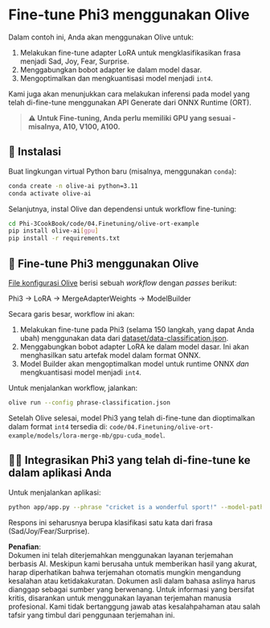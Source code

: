 # Fine-tune Phi3 menggunakan Olive

Dalam contoh ini, Anda akan menggunakan Olive untuk:

1. Melakukan fine-tune adapter LoRA untuk mengklasifikasikan frasa menjadi Sad, Joy, Fear, Surprise.
2. Menggabungkan bobot adapter ke dalam model dasar.
3. Mengoptimalkan dan mengkuantisasi model menjadi `int4`.

Kami juga akan menunjukkan cara melakukan inferensi pada model yang telah di-fine-tune menggunakan API Generate dari ONNX Runtime (ORT).

> **⚠️ Untuk Fine-tuning, Anda perlu memiliki GPU yang sesuai - misalnya, A10, V100, A100.**

## 💾 Instalasi

Buat lingkungan virtual Python baru (misalnya, menggunakan `conda`):

```bash
conda create -n olive-ai python=3.11
conda activate olive-ai
```

Selanjutnya, instal Olive dan dependensi untuk workflow fine-tuning:

```bash
cd Phi-3CookBook/code/04.Finetuning/olive-ort-example
pip install olive-ai[gpu]
pip install -r requirements.txt
```

## 🧪 Fine-tune Phi3 menggunakan Olive
[File konfigurasi Olive](../../../../../code/03.Finetuning/olive-ort-example/phrase-classification.json) berisi sebuah *workflow* dengan *passes* berikut:

Phi3 -> LoRA -> MergeAdapterWeights -> ModelBuilder

Secara garis besar, workflow ini akan:

1. Melakukan fine-tune pada Phi3 (selama 150 langkah, yang dapat Anda ubah) menggunakan data dari [dataset/data-classification.json](../../../../../code/03.Finetuning/olive-ort-example/dataset/dataset-classification.json).
2. Menggabungkan bobot adapter LoRA ke dalam model dasar. Ini akan menghasilkan satu artefak model dalam format ONNX.
3. Model Builder akan mengoptimalkan model untuk runtime ONNX *dan* mengkuantisasi model menjadi `int4`.

Untuk menjalankan workflow, jalankan:

```bash
olive run --config phrase-classification.json
```

Setelah Olive selesai, model Phi3 yang telah di-fine-tune dan dioptimalkan dalam format `int4` tersedia di: `code/04.Finetuning/olive-ort-example/models/lora-merge-mb/gpu-cuda_model`.

## 🧑‍💻 Integrasikan Phi3 yang telah di-fine-tune ke dalam aplikasi Anda 

Untuk menjalankan aplikasi:

```bash
python app/app.py --phrase "cricket is a wonderful sport!" --model-path models/lora-merge-mb/gpu-cuda_model
```

Respons ini seharusnya berupa klasifikasi satu kata dari frasa (Sad/Joy/Fear/Surprise).

**Penafian**:  
Dokumen ini telah diterjemahkan menggunakan layanan terjemahan berbasis AI. Meskipun kami berusaha untuk memberikan hasil yang akurat, harap diperhatikan bahwa terjemahan otomatis mungkin mengandung kesalahan atau ketidakakuratan. Dokumen asli dalam bahasa aslinya harus dianggap sebagai sumber yang berwenang. Untuk informasi yang bersifat kritis, disarankan untuk menggunakan layanan terjemahan manusia profesional. Kami tidak bertanggung jawab atas kesalahpahaman atau salah tafsir yang timbul dari penggunaan terjemahan ini.